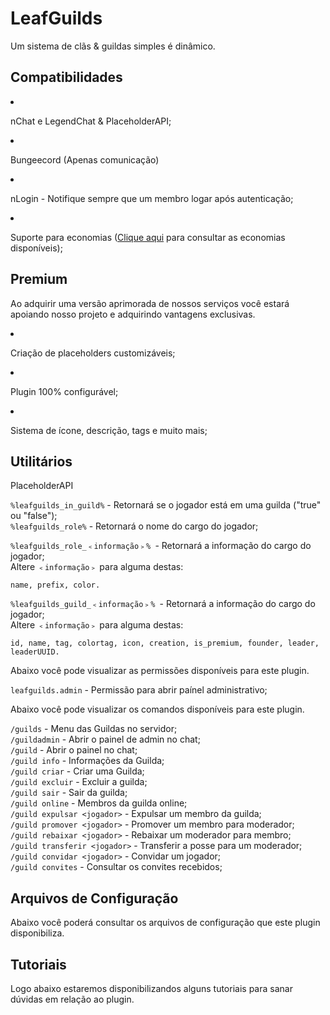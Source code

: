 # LeafGuilds
<secondary-label ref="premium"/>

<p>Um sistema de clãs & guildas simples é dinâmico.</p>

## Compatibilidades

<list>
    <li>
        <p>nChat e LegendChat & PlaceholderAPI;</p>
    </li>
    <li>
        <p>Bungeecord (Apenas comunicação)</p>
    </li>
    <li>
        <p>nLogin - Notifique sempre que um membro logar após autenticação;</p>
    </li>
    <li>
        <p>Suporte para economias (<a href="dependências-utilitários.md" anchor="economies">Clique aqui</a> para consultar as economias disponíveis);</p>
    </li>
</list>

## Premium

<p>Ao adquirir uma versão aprimorada de nossos serviços você estará apoiando nosso projeto e adquirindo vantagens exclusivas.</p>

<procedure title="Quais sãos as vantagens?">
    <list>
        <li>
            <p>Criação de placeholders customizáveis;</p>
        </li>
        <li>
            <p>Plugin 100% configurável;</p>
        </li>
        <li>
            <p>Sistema de ícone, descrição, tags e <control>muito mais</control>;</p>
        </li>
    </list>
</procedure>

## Utilitários

<tabs>
    <tab title="Placeholders">
        <procedure title="Placeholders">
            <p><control>PlaceholderAPI</control></p>
            <p>
                <code>%leafguilds_in_guild%</code> - Retornará se o jogador está em uma guilda ("true" ou "false");<br>
                <code>%leafguilds_role%</code> - Retornará o nome do cargo do jogador;
            </p>
            <p>
                <code>%leafguilds_role_﹤informação﹥% </code>- Retornará a informação do cargo do jogador;<br>
                Altere <code>﹤informação﹥</code> para alguma destas:<br>
            </p>
            <p><code>name, prefix, color.</code></p>
            <p>
                <code>%leafguilds_guild_﹤informação﹥% </code>- Retornará a informação do cargo do jogador;<br>
                Altere <code>﹤informação﹥</code> para alguma destas:<br>
            </p>
            <p><code>id, name, tag, colortag, icon, creation, is_premium, founder, leader, leaderUUID.</code></p>
        </procedure>
    </tab>
    <tab title="Permissões">
        <procedure title="Permissões">
            <p>Abaixo você pode visualizar as permissões disponíveis para este plugin.</p>
            <p>
                <code>leafguilds.admin</code> - Permissão para abrir paínel administrativo;
            </p>
        </procedure>
    </tab>
    <tab title="Comandos">
        <procedure title="Comandos">
            <p>Abaixo você pode visualizar os comandos disponíveis para este plugin.</p>
            <p>
                <code>/guilds</code> - Menu das Guildas no servidor;  <br>
                <code>/guildadmin</code> - Abrir o painel de admin no chat;<br>
                <code>/guild</code> - Abrir o painel no chat;<br>
                <code>/guild info</code> - Informações da Guilda;<br>  
                <code>/guild criar</code> - Criar uma Guilda;<br>
                <code>/guild excluir</code> - Excluir a guilda;<br>
                <code>/guild sair</code> - Sair da guilda;<br>
                <code>/guild online</code> - Membros da guilda online;<br>  
                <code>/guild expulsar &lt;jogador&gt;</code> - Expulsar um membro da guilda;<br> 
                <code>/guild promover &lt;jogador&gt;</code> - Promover um membro para moderador;<br> 
                <code>/guild rebaixar &lt;jogador&gt;</code> - Rebaixar um moderador para membro;<br>
                <code>/guild transferir &lt;jogador&gt;</code> - Transferir a posse para um moderador;<br>
                <code>/guild convidar &lt;jogador&gt;</code> - Convidar um jogador;<br>
                <code>/guild convites</code> - Consultar os convites recebidos;
            </p>
        </procedure>
    </tab>
</tabs>

## Arquivos de Configuração

<p>Abaixo você poderá consultar os arquivos de configuração que este plugin disponibiliza.</p>

<include from="arquivos-guilds.md" element-id="arquivos-guilds"></include>

## Tutoriais
<secondary-label ref="breve"/>

<p>Logo abaixo estaremos disponibilizandos alguns tutoriais para sanar dúvidas em relação ao plugin.

<seealso title="Veja mais sobre">
    <category ref="wrs">
        <a href="dependências-utilitários.md"/>
        <a href="versões-premium.md"/>
        <a href="criação-items.md"/>
        <a href="conditions.md"/>
    </category>
</seealso>